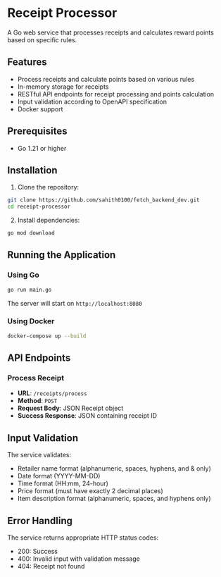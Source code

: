 # Receipt Processor

A Go web service that processes receipts and calculates reward points based on specific rules.

## Features

- Process receipts and calculate points based on various rules
- In-memory storage for receipts
- RESTful API endpoints for receipt processing and points calculation
- Input validation according to OpenAPI specification
- Docker support

## Prerequisites

- Go 1.21 or higher


## Installation

1. Clone the repository:
```bash
git clone https://github.com/sahith0100/fetch_backend_dev.git
cd receipt-processor
```

2. Install dependencies:
```bash
go mod download
```

## Running the Application

### Using Go

```bash
go run main.go
```
The server will start on `http://localhost:8080`

### Using Docker

```bash
docker-compose up --build
```

## API Endpoints

### Process Receipt
- **URL**: `/receipts/process`
- **Method**: `POST`
- **Request Body**: JSON Receipt object
- **Success Response**: JSON containing receipt ID

## Input Validation

The service validates:
- Retailer name format (alphanumeric, spaces, hyphens, and & only)
- Date format (YYYY-MM-DD)
- Time format (HH:mm, 24-hour)
- Price format (must have exactly 2 decimal places)
- Item description format (alphanumeric, spaces, and hyphens only)

## Error Handling

The service returns appropriate HTTP status codes:
- 200: Success
- 400: Invalid input with validation message
- 404: Receipt not found



